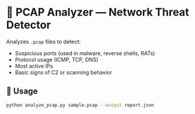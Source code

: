 # 📡 PCAP Analyzer — Network Threat Detector

Analyzes `.pcap` files to detect:
- Suspicious ports (used in malware, reverse shells, RATs)
- Protocol usage (ICMP, TCP, DNS)
- Most active IPs
- Basic signs of C2 or scanning behavior

## 🔧 Usage

```bash
python analyze_pcap.py sample.pcap --output report.json
